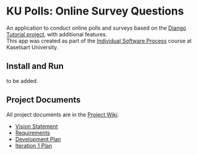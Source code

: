 # KU Polls: Online Survey Questions
An application to conduct online polls and surveys based on the [Django Tutorial project](django-tutorial), with additional features.
<br/>
This app was created as part of the [Individual Software Process](https://cpske.github.io/ISP) course at Kasetsart University.

## Install and Run
to be added.

## Project Documents
All project documents are in the [Project Wiki](../../wiki/Home).

- [Vision Statement](../../wiki/Vision-Statement)
- [Requirements](../../wiki/Requirements)
- [Development Plan](../../wiki/Development-Plan)
- [Iteration 1 Plan](../../wiki/Iteration-1-Plan)
